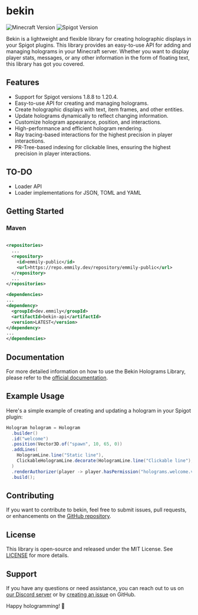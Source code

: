 # bekin

![Minecraft Version](https://img.shields.io/badge/Minecraft-1.8.8%20to%201.20.2-brightgreen)
![Spigot Version](https://img.shields.io/badge/Spigot-1.8.8%20to%201.20.2-blue)

Bekin is a lightweight and flexible library for creating holographic displays in your Spigot plugins. This library
provides an easy-to-use API for adding and managing holograms in your Minecraft server. Whether you want to display
player stats, messages, or any other information in the form of floating text, this library has got you covered.

## Features

- Support for Spigot versions 1.8.8 to 1.20.4.
- Easy-to-use API for creating and managing holograms.
- Create holographic displays with text, item frames, and other entities.
- Update holograms dynamically to reflect changing information.
- Customize hologram appearance, position, and interactions.
- High-performance and efficient hologram rendering.
- Ray tracing-based interactions for the highest precision in player interactions.
- PR-Tree-based indexing for clickable lines, ensuring the highest precision in player interactions.

## TO-DO

- Loader API
- Loader implementations for JSON, TOML and YAML

## Getting Started

### Maven

```xml

<repositories>
  ...
  <repository>
    <id>emmily-public</id>
    <url>https://repo.emmily.dev/repository/emmily-public</url>
  </repository>
  ...
</repositories>

<dependencies>
...
<dependency>
  <groupId>dev.emmily</groupId>
  <artifactId>bekin-api</artifactId>
  <version>LATEST</version>
</dependency>
...
</dependencies>
```

## Documentation

For more detailed information on how to use the Bekin Holograms Library, please refer to
the [official documentation](https://github.com/emmily-development/bekin/wiki).

## Example Usage

Here's a simple example of creating and updating a hologram in your Spigot plugin:

```java
Hologram hologram = Hologram
  .builder()
  .id("welcome")
  .position(Vector3D.of("spawn", 10, 65, 0))
  .addLines(
    HologramLine.line("Static line"),
    ClickableHologramLine.decorate(HologramLine.line("Clickable line"), player -> player.sendMessage("Hello!"))
  )
  .renderAuthorizer(player -> player.hasPermission("holograms.welcome.view"))
  .build();
```
## Contributing

If you want to contribute to bekin, feel free to submit issues, pull requests, or enhancements on
the [GitHub repository](https://github.com/yourrepository/bekin).

## License

This library is open-source and released under the MIT License. See [LICENSE](LICENSE) for more details.

## Support

If you have any questions or need assistance, you can reach out to us
on [our Discord server](https://discord.gg/yourserver) or
by [creating an issue](https://github.com/yourrepository/bekin/issues) on GitHub.

Happy hologramming! 🌟